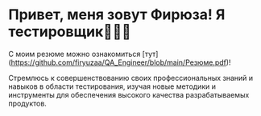 # Привет, меня зовут Фирюза! Я тестировщик👩🏻‍💻

С моим резюме можно ознакомиться [тут] (https://github.com/firyuzaa/QA_Engineer/blob/main/Резюме.pdf)!

Стремлюсь к совершенствованию своих профессиональных знаний и навыков в области тестирования, изучая новые методики и инструменты для обеспечения высокого качества разрабатываемых продуктов.
